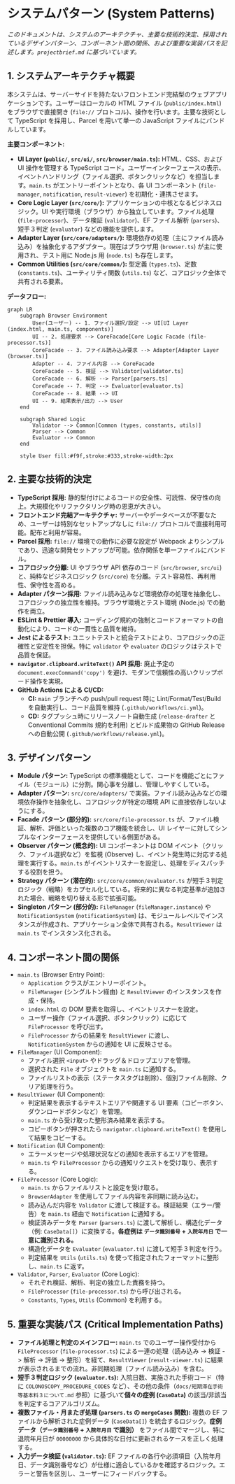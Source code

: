 # システムパターン (System Patterns)

_このドキュメントは、システムのアーキテクチャ、主要な技術的決定、採用されているデザインパターン、コンポーネント間の関係、および重要な実装パスを記述します。`projectbrief.md` に基づいています。_

## 1. システムアーキテクチャ概要

本システムは、サーバーサイドを持たないフロントエンド完結型のウェブアプリケーションです。ユーザーはローカルの HTML ファイル (`public/index.html`) をブラウザで直接開き (`file://` プロトコル)、操作を行います。主要な技術として TypeScript を採用し、Parcel を用いて単一の JavaScript ファイルにバンドルしています。

**主要コンポーネント:**

- **UI Layer (`public/`, `src/ui/`, `src/browser/main.ts`):** HTML、CSS、および UI 操作を管理する TypeScript コード。ユーザーインターフェースの表示、イベントハンドリング（ファイル選択、ボタンクリックなど）を担当します。`main.ts` がエントリーポイントとなり、各 UI コンポーネント (`file-manager`, `notification`, `result-viewer`) を初期化・連携させます。
- **Core Logic Layer (`src/core/`):** アプリケーションの中核となるビジネスロジック。UI や実行環境（ブラウザ）から独立しています。ファイル処理 (`file-processor`)、データ検証 (`validator`)、EF ファイル解析 (`parsers`)、短手３判定 (`evaluator`) などの機能を提供します。
- **Adapter Layer (`src/core/adapters/`):** 環境依存の処理（主にファイル読み込み）を抽象化するアダプター。現在はブラウザ用 (`browser.ts`) が主に使用され、テスト用に Node.js 用 (`node.ts`) も存在します。
- **Common Utilities (`src/core/common/`):** 型定義 (`types.ts`)、定数 (`constants.ts`)、ユーティリティ関数 (`utils.ts`) など、コアロジック全体で共有される要素。

**データフロー:**

```mermaid
graph LR
    subgraph Browser Environment
        User(ユーザー) -- 1. ファイル選択/設定 --> UI[UI Layer (index.html, main.ts, components)]
        UI -- 2. 処理要求 --> CoreFacade[Core Logic Facade (file-processor.ts)]
        CoreFacade -- 3. ファイル読み込み要求 --> Adapter[Adapter Layer (browser.ts)]
        Adapter -- 4. ファイル内容 --> CoreFacade
        CoreFacade -- 5. 検証 --> Validator[validator.ts]
        CoreFacade -- 6. 解析 --> Parser[parsers.ts]
        CoreFacade -- 7. 判定 --> Evaluator[evaluator.ts]
        CoreFacade -- 8. 結果 --> UI
        UI -- 9. 結果表示/出力 --> User
    end

    subgraph Shared Logic
        Validator --> Common[Common (types, constants, utils)]
        Parser --> Common
        Evaluator --> Common
    end

    style User fill:#f9f,stroke:#333,stroke-width:2px
```

## 2. 主要な技術的決定

- **TypeScript 採用:** 静的型付けによるコードの安全性、可読性、保守性の向上。大規模化やリファクタリング時の恩恵が大きい。
- **フロントエンド完結アーキテクチャ:** サーバーやデータベースが不要なため、ユーザーは特別なセットアップなしに `file://` プロトコルで直接利用可能。配布と利用が容易。
- **Parcel 採用:** `file://` 環境での動作に必要な設定が Webpack よりシンプルであり、迅速な開発セットアップが可能。依存関係を単一ファイルにバンドル。
- **コアロジック分離:** UI やブラウザ API 依存のコード (`src/browser`, `src/ui`) と、純粋なビジネスロジック (`src/core`) を分離。テスト容易性、再利用性、保守性を高める。
- **Adapter パターン採用:** ファイル読み込みなど環境依存の処理を抽象化し、コアロジックの独立性を維持。ブラウザ環境とテスト環境 (Node.js) での動作を両立。
- **ESLint & Prettier 導入:** コーディング規約の強制とコードフォーマットの自動化により、コードの一貫性と品質を維持。
- **Jest によるテスト:** ユニットテストと統合テストにより、コアロジックの正確性と安定性を担保。特に `validator` や `evaluator` のロジックはテストで品質を保証。
- **`navigator.clipboard.writeText()` API 採用:** 廃止予定の `document.execCommand('copy')` を避け、モダンで信頼性の高いクリップボード操作を実現。
- **GitHub Actions による CI/CD:**
  - **CI:** `main` ブランチへの push/pull request 時に Lint/Format/Test/Build を自動実行し、コード品質を維持 (`.github/workflows/ci.yml`)。
  - **CD:** タグプッシュ時にリリースノート自動生成 (`release-drafter` と Conventional Commits 規約を利用) とビルド成果物の GitHub Release への自動公開 (`.github/workflows/release.yml`)。

## 3. デザインパターン

- **Module パターン:** TypeScript の標準機能として、コードを機能ごとにファイル（モジュール）に分割。関心事を分離し、管理しやすくしている。
- **Adapter パターン:** `src/core/adapters/` で実装。ファイル読み込みなどの環境依存操作を抽象化し、コアロジックが特定の環境 API に直接依存しないようにする。
- **Facade パターン (部分的):** `src/core/file-processor.ts` が、ファイル検証、解析、評価といった複数のコア機能を統合し、UI レイヤーに対してシンプルなインターフェースを提供している側面がある。
- **Observer パターン (概念的):** UI コンポーネントは DOM イベント（クリック、ファイル選択など）を監視 (Observe) し、イベント発生時に対応する処理を実行する。`main.ts` がイベントリスナーを設定し、処理をディスパッチする役割を担う。
- **Strategy パターン (潜在的):** `src/core/common/evaluator.ts` が短手３判定ロジック（戦略）をカプセル化している。将来的に異なる判定基準が追加された場合、戦略を切り替える形で拡張可能。
- **Singleton パターン (部分的):** `FileManager` (`fileManager.instance`) や `NotificationSystem` (`notificationSystem`) は、モジュールレベルでインスタンスが作成され、アプリケーション全体で共有される。`ResultViewer` は `main.ts` でインスタンス化される。

## 4. コンポーネント間の関係

- `main.ts` (Browser Entry Point):
  - `Application` クラスがエントリーポイント。
  - `FileManager` (シングルトン経由) と `ResultViewer` のインスタンスを作成・保持。
  - `index.html` の DOM 要素を取得し、イベントリスナーを設定。
  - ユーザー操作（ファイル選択、ボタンクリック）に応じて `FileProcessor` を呼び出す。
  - `FileProcessor` からの結果を `ResultViewer` に渡し、`NotificationSystem` からの通知を UI に反映させる。
- `FileManager` (UI Component):
  - ファイル選択 `<input>` やドラッグ＆ドロップエリアを管理。
  - 選択された `File` オブジェクトを `main.ts` に通知する。
  - ファイルリストの表示（ステータスタグは削除）、個別ファイル削除、クリア処理を行う。
- `ResultViewer` (UI Component):
  - 判定結果を表示するテキストエリアや関連する UI 要素（コピーボタン、ダウンロードボタンなど）を管理。
  - `main.ts` から受け取った整形済み結果を表示する。
  - コピーボタンが押されたら `navigator.clipboard.writeText()` を使用して結果をコピーする。
- `Notification` (UI Component):
  - エラーメッセージや処理状況などの通知を表示するエリアを管理。
  - `main.ts` や `FileProcessor` からの通知リクエストを受け取り、表示する。
- `FileProcessor` (Core Logic):
  - `main.ts` からファイルリストと設定を受け取る。
  - `BrowserAdapter` を使用してファイル内容を非同期に読み込む。
  - 読み込んだ内容を `Validator` に渡して検証する。検証結果（エラー/警告）を `main.ts` 経由で `Notification` に通知する。
  - 検証済みデータを `Parser` (`parsers.ts`) に渡して解析し、構造化データ（例: `CaseData[]`）に変換する。**各症例は `データ識別番号` + `入院年月日` で一意に識別される。**
  - 構造化データを `Evaluator` (`evaluator.ts`) に渡して短手３判定を行う。
  - 判定結果を `Utils` (`utils.ts`) を使って指定されたフォーマットに整形し、`main.ts` に返す。
- `Validator`, `Parser`, `Evaluator` (Core Logic):
  - それぞれ検証、解析、判定の独立した責務を持つ。
  - `FileProcessor` (`file-processor.ts`) から呼び出される。
  - `Constants`, `Types`, `Utils` (Common) を利用する。

## 5. 重要な実装パス (Critical Implementation Paths)

- **ファイル処理と判定のメインフロー:** `main.ts` でのユーザー操作受付から `FileProcessor` (`file-processor.ts`) による一連の処理（読み込み -> 検証 -> 解析 -> 評価 -> 整形）を経て、`ResultViewer` (`result-viewer.ts`) に結果が表示されるまでの流れ。非同期処理（ファイル読み込み）を含む。
- **短手３判定ロジック (`evaluator.ts`):** 入院日数、実施された手術コード（特に `COLONOSCOPY_PROCEDURE_CODES` など）、その他の条件（`docs/短期滞在手術等基本料３について.md` 参照）に基づいて**個々の症例 (`CaseData`)** の該当/非該当を判定するコアアルゴリズム。
- **複数ファイル・月またぎ処理 (`parsers.ts` の `mergeCases` 関数):** 複数の EF ファイルから解析された症例データ (`CaseData[]`) を統合するロジック。**症例データ（`データ識別番号` + `入院年月日` で識別）** をファイル間でマージし、特に退院年月日が `00000000` から具体的な日付に更新されるケースを正しく処理する。
- **入力データ検証 (`validator.ts`):** EF ファイルの各行や必須項目（入院年月日、データ識別番号など）が仕様に適合しているかを確認するロジック。エラーと警告を区別し、ユーザーにフィードバックする。
